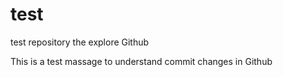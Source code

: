 # test
test repository the explore Github

This is a test massage to understand commit changes in Github
